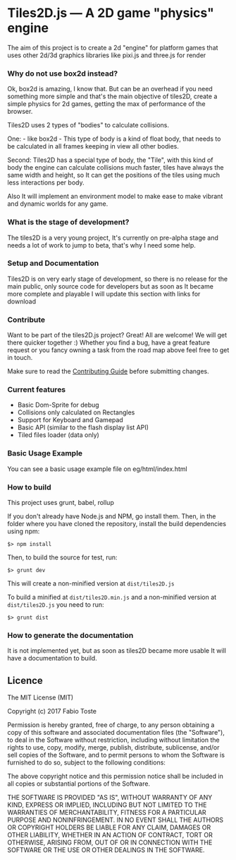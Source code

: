 Tiles2D.js — A 2D game "physics" engine
=============

The aim of this project is to create a 2d "engine" for platform games that uses other 2d/3d graphics libraries like pixi.js and three.js for render

### Why do not use box2d instead?

Ok, box2d is amazing, I know that. But can be an overhead if you need something more simple and that's the main objective of tiles2D,
create a simple physics for 2d games, getting the max of performance of the browser.

Tiles2D uses 2 types of "bodies" to calculate collisions.

One: - like box2d - This type of body is a kind of float body, that needs to be calculated in all frames keeping in view all other bodies.

Second:  Tiles2D has a special type of body, the "Tile", with this kind of body the engine can calculate collisions much faster,
tiles have always the same width and height, so It can get the positions of the tiles using much less interactions per body.

Also It will implement an environment model to make ease to make vibrant and dynamic worlds for any game.

### What is the stage of development?

The tiles2D is a very young project, It's currently on pre-alpha stage and needs a lot of work to jump to beta, that's why I need some help.

### Setup and Documentation ###

Tiles2D is on very early stage of development, so there is no release for the main public, only source code for developers
but as soon as It became more complete and playable I will update this section with links for download

### Contribute ###

Want to be part of the tiles2D.js project? Great! All are welcome! We will get there quicker
together :) Whether you find a bug, have a great feature request or you fancy owning a task
from the road map above feel free to get in touch.

Make sure to read the [Contributing Guide](https://github.com/tostegroo/tiles2D.js/blob/master/CONTRIBUTING.md)
before submitting changes.

### Current features ###

- Basic Dom-Sprite for debug
- Collisions only calculated on Rectangles
- Support for Keyboard and Gamepad
- Basic API (similar to the flash display list API)
- Tiled files loader (data only)

### Basic Usage Example ###

You can see a basic usage example file on eg/html/index.html

### How to build ###

This project uses grunt, babel, rollup

If you don't already have Node.js and NPM, go install them. Then, in the folder where you have cloned
the repository, install the build dependencies using npm:

```
$> npm install
```

Then, to build the source for test, run:

```
$> grunt dev
```

This will create a non-minified version at `dist/tiles2D.js`

To build a minified at `dist/tiles2D.min.js` and a non-minified version at `dist/tiles2D.js` you need to run:

```
$> grunt dist
```

### How to generate the documentation ###

It is not implemented yet, but as soon as tiles2D became more usable It will have a documentation to build.


## Licence
The MIT License (MIT)

Copyright (c) 2017 Fabio Toste

Permission is hereby granted, free of charge, to any person obtaining a copy
of this software and associated documentation files (the "Software"), to deal
in the Software without restriction, including without limitation the rights
to use, copy, modify, merge, publish, distribute, sublicense, and/or sell
copies of the Software, and to permit persons to whom the Software is
furnished to do so, subject to the following conditions:

The above copyright notice and this permission notice shall be included in all
copies or substantial portions of the Software.

THE SOFTWARE IS PROVIDED "AS IS", WITHOUT WARRANTY OF ANY KIND, EXPRESS OR
IMPLIED, INCLUDING BUT NOT LIMITED TO THE WARRANTIES OF MERCHANTABILITY,
FITNESS FOR A PARTICULAR PURPOSE AND NONINFRINGEMENT. IN NO EVENT SHALL THE
AUTHORS OR COPYRIGHT HOLDERS BE LIABLE FOR ANY CLAIM, DAMAGES OR OTHER
LIABILITY, WHETHER IN AN ACTION OF CONTRACT, TORT OR OTHERWISE, ARISING FROM,
OUT OF OR IN CONNECTION WITH THE SOFTWARE OR THE USE OR OTHER DEALINGS IN THE
SOFTWARE.
